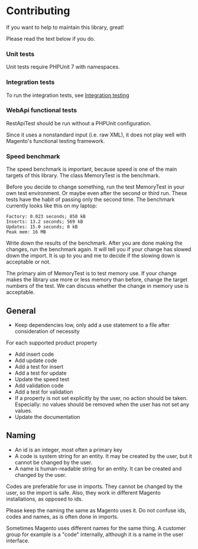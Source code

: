 # Contributing

If you want to help to maintain this library, great!

Please read the text below if you do.

### Unit tests

Unit tests require PHPUnit 7 with namespaces.

### Integration tests

To run the integration tests, see [Integration testing](integration-tests.md)

### WebApi functional tests

RestApiTest should be run without a PHPUnit configuration.

Since it uses a nonstandard input (i.e. raw XML), it does not play well with Magento's functional testing framework.

### Speed benchmark

The speed benchmark is important, because speed is one of the main targets of this library. The class MemoryTest is the benchmark.

Before you decide to change something, run the test MemoryTest in your own test environment. Or maybe even after the second or third run. These tests have the habit of passing only the second time. The benchmark currently looks like this on my laptop:

    Factory: 0.023 seconds; 858 kB
    Inserts: 13.2 seconds; 569 kB
    Updates: 15.0 seconds; 0 kB
    Peak mem: 16 MB

Write down the results of the benchmark. After you are done making the changes, run the benchmark again. It will tell you if your change has slowed down the import. It is up to you and me to decide if the slowing down is acceptable or not.

The primary aim of MemoryTest is to test memory use. If your change makes the library use more or less memory than before, change the target numbers of the test. We can discuss whether the change in memory use is acceptable.

## General

* Keep dependencies low, only add a use statement to a file after consideration of necessity

For each supported product property

* Add insert code
* Add update code
* Add a test for insert
* Add a test for update
* Update the speed test
* Add validation code
* Add a test for validation
* If a property is not set explicitly by the user, no action should be taken. Especially: no values should be removed when the user has not set any values.
* Update the documentation

## Naming

* An id is an integer, most often a primary key
* A code is system string for an entity. It may be created by the user, but it cannot be changed by the user.
* A name is human-readable string for an entity. It can be created and changed by the user.

Codes are preferable for use in imports. They cannot be changed by the user, so the import is safe. Also, they work in different Magento installations, as opposed to ids.

Please keep the naming the same as Magento uses it. Do not confuse ids, codes and names, as is often done in imports.

Sometimes Magento uses different names for the same thing. A customer group for example is a "code" internally, although it is a name in the user interface.
